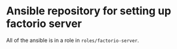 # Ansible repository for setting up factorio server
All of the ansible is in a role in `roles/factorio-server`.